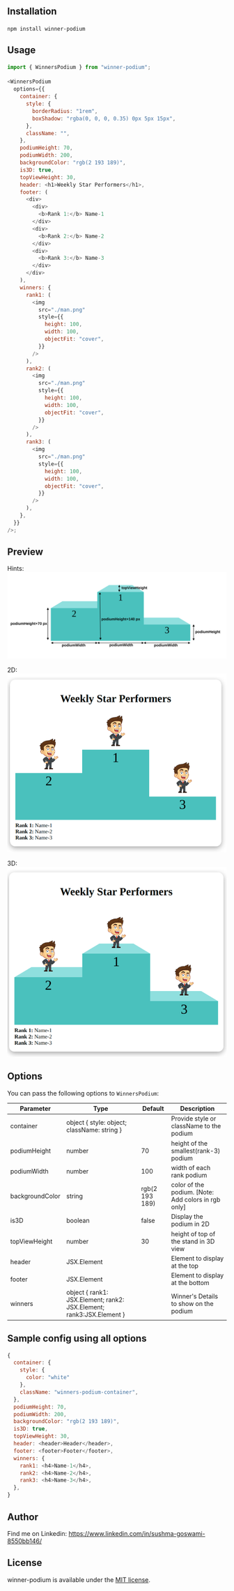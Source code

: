 ## Installation

`npm install winner-podium`

## Usage

```js
import { WinnersPodium } from "winner-podium";

<WinnersPodium
  options={{
    container: {
      style: {
        borderRadius: "1rem",
        boxShadow: "rgba(0, 0, 0, 0.35) 0px 5px 15px",
      },
      className: "",
    },
    podiumHeight: 70,
    podiumWidth: 200,
    backgroundColor: "rgb(2 193 189)",
    is3D: true,
    topViewHeight: 30,
    header: <h1>Weekly Star Performers</h1>,
    footer: (
      <div>
        <div>
          <b>Rank 1:</b> Name-1
        </div>
        <div>
          <b>Rank 2:</b> Name-2
        </div>
        <div>
          <b>Rank 3:</b> Name-3
        </div>
      </div>
    ),
    winners: {
      rank1: (
        <img
          src="./man.png"
          style={{
            height: 100,
            width: 100,
            objectFit: "cover",
          }}
        />
      ),
      rank2: (
        <img
          src="./man.png"
          style={{
            height: 100,
            width: 100,
            objectFit: "cover",
          }}
        />
      ),
      rank3: (
        <img
          src="./man.png"
          style={{
            height: 100,
            width: 100,
            objectFit: "cover",
          }}
        />
      ),
    },
  }}
/>;
```

## Preview

Hints:
![Preview image](./public/measurement-preview.png)

2D:
![Preview image](./public/preview-2d.png)

3D:
![Preview image](./public/preview-3d.png)

## Options

You can pass the following options to `WinnersPodium`:

| Parameter       | Type                                                                 | Default        | Description                                         |
| --------------- | -------------------------------------------------------------------- | -------------- | --------------------------------------------------- |
| container       | object { style: object; className: string }                          |                | Provide style or className to the podium            |
| podiumHeight    | number                                                               | 70             | height of the smallest(rank-3) podium               |
| podiumWidth     | number                                                               | 100            | width of each rank podium                           |
| backgroundColor | string                                                               | rgb(2 193 189) | color of the podium. [Note: Add colors in rgb only] |
| is3D            | boolean                                                              | false          | Display the podium in 2D                            |
| topViewHeight   | number                                                               | 30             | height of top of the stand in 3D view               |
| header          | JSX.Element                                                          |                | Element to display at the top                       |
| footer          | JSX.Element                                                          |                | Element to display at the bottom                    |
| winners         | object { rank1: JSX.Element; rank2: JSX.Element; rank3:JSX.Element } |                | Winner's Details to show on the podium              |

## Sample config using all options

```js
{
  container: {
    style: {
      color: "white"
    },
    className: "winners-podium-container",
  },
  podiumHeight: 70,
  podiumWidth: 200,
  backgroundColor: "rgb(2 193 189)",
  is3D: true,
  topViewHeight: 30,
  header: <header>Header</header>,
  footer: <footer>Footer</footer>,
  winners: {
    rank1: <h4>Name-1</h4>,
    rank2: <h4>Name-2</h4>,
    rank3: <h4>Name-3</h4>,
  },
}
```

## Author

Find me on Linkedin:
https://www.linkedin.com/in/sushma-goswami-8550bb146/

## License

winner-podium is available under the [MIT license](LICENSE.md).
